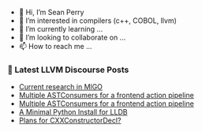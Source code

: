 - 👋 Hi, I’m Sean Perry
- 👀 I’m interested in compilers (c++, COBOL, llvm)
- 🌱 I’m currently learning ...
- 💞️ I’m looking to collaborate on ...
- 📫 How to reach me ...

<!---
s66perry/s66perry is a ✨ special ✨ repository because its `README.md` (this file) appears on your GitHub profile.
You can click the Preview link to take a look at your changes.
--->
### 📕 Latest LLVM Discourse Posts

<!-- DISCOURSE-LLVM:START -->
- [Current research in MlGO](https://discourse.llvm.org/t/current-research-in-mlgo/88665#post_1)
- [Multiple ASTConsumers for a frontend action pipeline](https://discourse.llvm.org/t/multiple-astconsumers-for-a-frontend-action-pipeline/88652#post_6)
- [Multiple ASTConsumers for a frontend action pipeline](https://discourse.llvm.org/t/multiple-astconsumers-for-a-frontend-action-pipeline/88652#post_5)
- [A Minimal Python Install for LLDB](https://discourse.llvm.org/t/a-minimal-python-install-for-lldb/88658#post_13)
- [Plans for CXXConstructorDecl?](https://discourse.llvm.org/t/plans-for-cxxconstructordecl/88200#post_18)
<!-- DISCOURSE-LLVM:END -->
